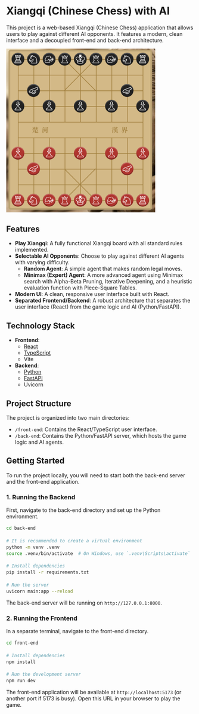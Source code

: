 # Xiangqi (Chinese Chess) with AI

This project is a web-based Xiangqi (Chinese Chess) application that allows users to play against different AI opponents. It features a modern, clean interface and a decoupled front-end and back-end architecture.

<img src="assets/board.png" alt="Screenshot" width="400" />

## Features

- **Play Xiangqi**: A fully functional Xiangqi board with all standard rules implemented.
- **Selectable AI Opponents**: Choose to play against different AI agents with varying difficulty.
  - **Random Agent**: A simple agent that makes random legal moves.
  - **Minimax (Expert) Agent**: A more advanced agent using Minimax search with Alpha-Beta Pruning, Iterative Deepening, and a heuristic evaluation function with Piece-Square Tables.
- **Modern UI**: A clean, responsive user interface built with React.
- **Separated Frontend/Backend**: A robust architecture that separates the user interface (React) from the game logic and AI (Python/FastAPI).

## Technology Stack

- **Frontend**:
  - [React](https://reactjs.org/)
  - [TypeScript](https://www.typescriptlang.org/)
  - Vite
- **Backend**:
  - [Python](https://www.python.org/)
  - [FastAPI](https://fastapi.tiangolo.com/)
  - Uvicorn

## Project Structure

The project is organized into two main directories:

- `/front-end`: Contains the React/TypeScript user interface.
- `/back-end`: Contains the Python/FastAPI server, which hosts the game logic and AI agents.

## Getting Started

To run the project locally, you will need to start both the back-end server and the front-end application.

### 1. Running the Backend

First, navigate to the back-end directory and set up the Python environment.

```bash
cd back-end

# It is recommended to create a virtual environment
python -m venv .venv
source .venv/bin/activate  # On Windows, use `.venv\Scripts\activate`

# Install dependencies
pip install -r requirements.txt

# Run the server
uvicorn main:app --reload
```
The back-end server will be running on `http://127.0.0.1:8000`.

### 2. Running the Frontend

In a separate terminal, navigate to the front-end directory.

```bash
cd front-end

# Install dependencies
npm install

# Run the development server
npm run dev
```
The front-end application will be available at `http://localhost:5173` (or another port if 5173 is busy). Open this URL in your browser to play the game. 